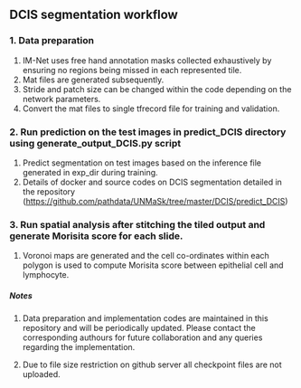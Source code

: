 
##  DCIS segmentation workflow

### 1. Data preparation  

1. IM-Net uses free hand annotation masks collected exhaustively by ensuring no regions being missed in each represented tile.
2. Mat files are generated subsequently. 
3. Stride and patch size can be changed within the code depending on the network parameters.
4. Convert the mat files to single tfrecord file for training and validation.


### 2. Run prediction on the test images in predict_DCIS directory using generate_output_DCIS.py script

1. Predict segmentation on test images based on the inference file generated in exp_dir during training.
2. Details of docker and source codes on DCIS segmentation detailed in the repository (https://github.com/pathdata/UNMaSk/tree/master/DCIS/predict_DCIS)

### 3. Run spatial analysis after stitching the tiled output and generate Morisita score for each slide.

1. Voronoi maps are generated and the cell co-ordinates within each polygon is used to compute Morisita score between epithelial cell and lymphocyte.





##### Notes
1. Data preparation and implementation codes are maintained in this repository and will be periodically updated. Please contact the corresponding authours for future collaboration and any queries regarding the implementation.

2. Due to file size restriction on github server all checkpoint files are not uploaded.
